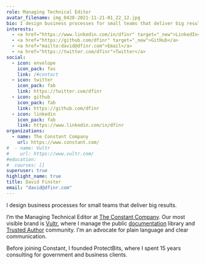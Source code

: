```yaml
---
role: Managing Technical Editor
avatar_filename: img_0428-2021-11-21-01_22_12.jpg
bio: I design business processes for small teams that deliver big results.<br /><br />I’m the Managing Technical Editor at <a href="https://www.constant.com/" target="_new">The Constant Company</a>. Our most visible brand is <a href="https://www.vultr.com/" target="_new">Vultr</a>, where I manage the <a href="https://www.vultr.com/docs/" target="_new">public documentation</a> library and <a href="https://vultrdocs.notion.site/" target="_new">Trusted Author</a> community. I'm an advocate for plain language and clear communication. Before joining Constant, I founded ProtectBits and spent 15 years consulting for government and business clients.
interests:
  - <a href="https://www.linkedin.com/in/dfinr" target="_new">LinkedIn</a>
  - <a href="https://github.com/dfinr" target="_new">GitHub</a>
  - <a href="mailto:david@dfinr.com">Email</a>
  - <a href="https://twitter.com/dfinr">Twitter</a>
social:
  - icon: envelope
    icon_pack: fas
    link: /#contact
  - icon: twitter
    icon_pack: fab
    link: https://twitter.com/dfinr
  - icon: github
    icon_pack: fab
    link: https://github.com/dfinr
  - icon: linkedin
    icon_pack: fab
    link: https://www.linkedin.com/in/dfinr
organizations:
  - name: The Constant Company
    url: https://www.constant.com/
#  - name: Vultr
#    url: https://www.vultr.com/
#education:
#  courses: []
superuser: true
highlight_name: true
title: David Finster
email: "david@dfinr.com"
---
```

I design business processes for small teams that deliver big results.  

I’m the Managing Technical Editor at [The Constant Company](https://www.constant.com/). Our most visible brand is [Vultr](https://www.vultr.com/), where I manage the public [documentation](https://www.vultr.com/docs/) library and [Trusted Author](https://vultrdocs.notion.site/) community. I'm an advocate for plain language and clear communication.  

Before joining Constant, I founded ProtectBits, where I spent 15 years consulting for government and business clients.
